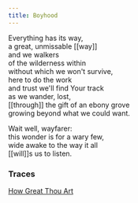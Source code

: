```yaml
---
title: Boyhood
---
```


Everything has its way,  
a great, unmissable [[way]]  
and we walkers  
of the wilderness within  
without which we won't survive,  
here to do the work  
and trust we'll find Your track  
as we wander, lost,  
[[through]] the gift of an ebony grove  
growing beyond what we could want.  
  
Wait well, wayfarer:  
this wonder is for a wary few,  
wide awake to the way it all  
[[will]]s us to listen.  

### Traces

[How Great Thou Art](https://boydvarty.com/17-day-15-storming/)
